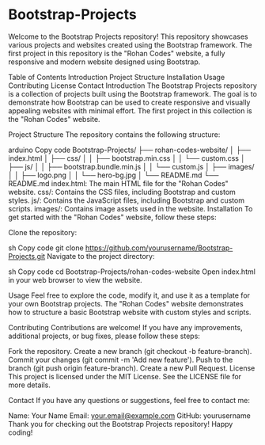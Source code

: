 # Bootstrap-Projects

Welcome to the Bootstrap Projects repository! This repository showcases various projects and websites created using the Bootstrap framework. The first project in this repository is the "Rohan Codes" website, a fully responsive and modern website designed using Bootstrap.

Table of Contents
Introduction
Project Structure
Installation
Usage
Contributing
License
Contact
Introduction
The Bootstrap Projects repository is a collection of projects built using the Bootstrap framework. The goal is to demonstrate how Bootstrap can be used to create responsive and visually appealing websites with minimal effort. The first project in this collection is the "Rohan Codes" website.

Project Structure
The repository contains the following structure:

arduino
Copy code
Bootstrap-Projects/
├── rohan-codes-website/
│   ├── index.html
│   ├── css/
│   │   ├── bootstrap.min.css
│   │   └── custom.css
│   ├── js/
│   │   ├── bootstrap.bundle.min.js
│   │   └── custom.js
│   ├── images/
│   │   ├── logo.png
│   │   └── hero-bg.jpg
│   └── README.md
└── README.md
index.html: The main HTML file for the "Rohan Codes" website.
css/: Contains the CSS files, including Bootstrap and custom styles.
js/: Contains the JavaScript files, including Bootstrap and custom scripts.
images/: Contains image assets used in the website.
Installation
To get started with the "Rohan Codes" website, follow these steps:

Clone the repository:

sh
Copy code
git clone https://github.com/yourusername/Bootstrap-Projects.git
Navigate to the project directory:

sh
Copy code
cd Bootstrap-Projects/rohan-codes-website
Open index.html in your web browser to view the website.

Usage
Feel free to explore the code, modify it, and use it as a template for your own Bootstrap projects. The "Rohan Codes" website demonstrates how to structure a basic Bootstrap website with custom styles and scripts.

Contributing
Contributions are welcome! If you have any improvements, additional projects, or bug fixes, please follow these steps:

Fork the repository.
Create a new branch (git checkout -b feature-branch).
Commit your changes (git commit -m 'Add new feature').
Push to the branch (git push origin feature-branch).
Create a new Pull Request.
License
This project is licensed under the MIT License. See the LICENSE file for more details.

Contact
If you have any questions or suggestions, feel free to contact me:

Name: Your Name
Email: your.email@example.com
GitHub: yourusername
Thank you for checking out the Bootstrap Projects repository! Happy coding!
